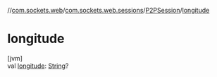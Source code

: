 //[com.sockets.web](../../../index.md)/[com.sockets.web.sessions](../index.md)/[P2PSession](index.md)/[longitude](longitude.md)

# longitude

[jvm]\
val [longitude](longitude.md): [String](https://kotlinlang.org/api/latest/jvm/stdlib/kotlin/-string/index.html)?
